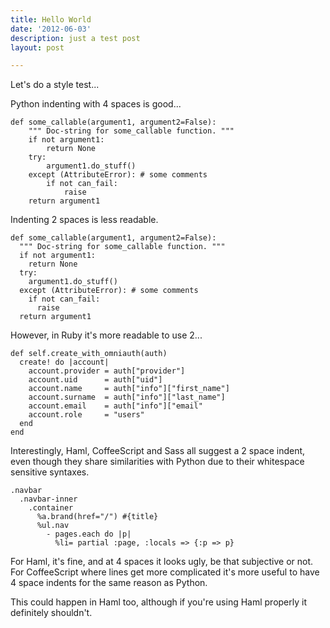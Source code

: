 ```yaml
---
title: Hello World
date: '2012-06-03'
description: just a test post
layout: post

---
```


Let's do a style test...

Python indenting with 4 spaces is good...

    def some_callable(argument1, argument2=False):
        """ Doc-string for some_callable function. """
        if not argument1:
            return None
        try:
            argument1.do_stuff()
        except (AttributeError): # some comments
            if not can_fail:
                raise
        return argument1 

Indenting 2 spaces is less readable.

    def some_callable(argument1, argument2=False):
      """ Doc-string for some_callable function. """
      if not argument1:
        return None
      try:
        argument1.do_stuff()
      except (AttributeError): # some comments
        if not can_fail:
          raise
      return argument1 

However, in Ruby it's more readable to use 2...

    def self.create_with_omniauth(auth)
      create! do |account|
        account.provider = auth["provider"]
        account.uid      = auth["uid"]
        account.name     = auth["info"]["first_name"]
        account.surname  = auth["info"]["last_name"]
        account.email    = auth["info"]["email"
        account.role     = "users"
      end
    end

Interestingly, Haml, CoffeeScript and Sass all suggest a 2 space indent, even though they share similarities with Python due to their whitespace sensitive syntaxes.

    .navbar
      .navbar-inner
        .container
          %a.brand(href="/") #{title}
          %ul.nav
            - pages.each do |p|
              %li= partial :page, :locals => {:p => p}
            

For Haml, it's fine, and at 4 spaces it looks ugly, be that subjective or not. For CoffeeScript where lines get more complicated it's more useful to have 4 space indents for the same reason as Python. 

This could happen in Haml too, although if you're using Haml properly it definitely shouldn't.

